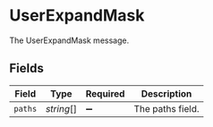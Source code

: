 # UserExpandMask

The UserExpandMask message.


## Fields

| Field              | Type               | Required           | Description        |
| ------------------ | ------------------ | ------------------ | ------------------ |
| `paths`            | *string*[]         | :heavy_minus_sign: | The paths field.   |